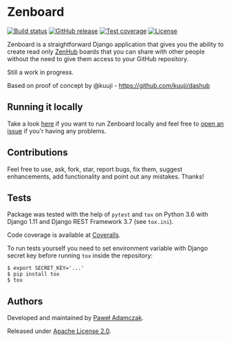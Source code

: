 # Zenboard
[![Build status](https://img.shields.io/travis/pawelad/zenboard.svg)][travis]
[![GitHub release](https://img.shields.io/github/release/pawelad/zenboard.svg)][github]
[![Test coverage](https://img.shields.io/coveralls/pawelad/zenboard.svg)][coveralls]
[![License](https://img.shields.io/github/license/pawelad/zenboard.svg)][license]

Zenboard is a straightforward Django application that gives you the ability to
create read only [ZenHub][zenhub] boards that you can share with other people
without the need to give them access to your GitHub repository.

Still a work in progress.

Based on proof of concept by @kuuji - https://github.com/kuuji/dashub

## Running it locally
Take a look [here][running locally] if you want to run Zenboard locally and
feel free to [open an issue][zenboard new issue] if you'r having any problems.

## Contributions
Feel free to use, ask, fork, star, report bugs, fix them, suggest enhancements,
add functionality and point out any mistakes. Thanks!

## Tests
Package was tested with the help of `pytest` and `tox` on Python 3.6 with
Django 1.11 and Django REST Framework 3.7 (see `tox.ini`).

Code coverage is available at [Coveralls][coveralls].

To run tests yourself you need to set environment variable with Django secret
key before running `tox` inside the repository:

```shell
$ export SECRET_KEY='...'
$ pip install tox
$ tox
```

## Authors
Developed and maintained by [Paweł Adamczak][pawelad].

Released under [Apache License 2.0][license].


[coveralls]: https://coveralls.io/github/pawelad/zenboard
[github]: https://github.com/pawelad/zenboard
[license]: https://github.com/pawelad/zenboard/blob/master/LICENSE
[pawelad]: https://github.com/pawelad
[running locally]: https://github.com/pawelad/zenboard/wiki/Running-Zenboard-locally
[travis]: https://travis-ci.org/pawelad/zenboard
[zenboard new issue]: https://github.com/pawelad/zenboard/issues/new
[zenhub]: https://www.zenhub.com/
